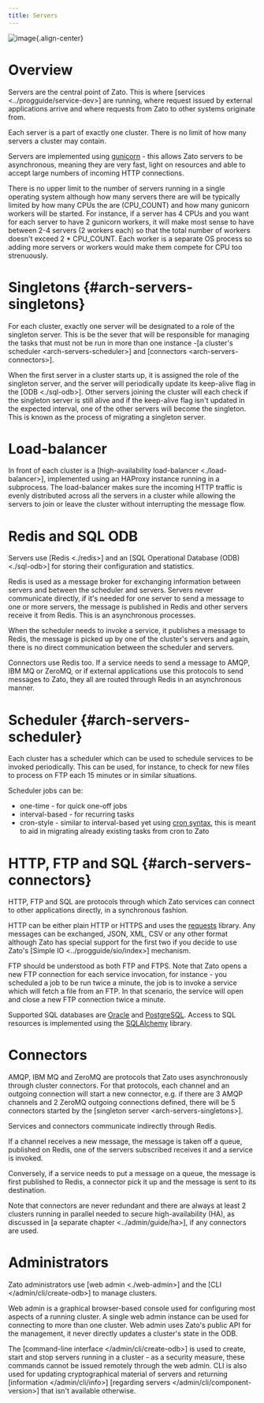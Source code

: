 ```yaml
---
title: Servers
---
```


![image](/gfx/arch-servers.png){.align-center}

Overview
========

Servers are the central point of Zato. This is where [services \<../progguide/service-dev\>] are running,
where request issued by external applications arrive and where requests from
Zato to other systems originate from.

Each server is a part of exactly one cluster. There is no limit of how many
servers a cluster may contain.

Servers are implemented using [gunicorn](http://gunicorn.org) - this allows
Zato servers to be asynchronous, meaning they are very fast, light on resources
and able to accept large numbers of incoming HTTP connections.

There is no upper limit to the number of servers running in a single operating system
although how many servers there are will be typically limited by how many CPUs the are
(CPU_COUNT) and how many gunicorn workers will be started. For instance, if a server has 4 CPUs and you want
for each server to have 2 gunicorn workers, it will make most sense to have
between 2-4 servers (2 workers each) so that the total number of workers doesn\'t
exceed 2 \* CPU_COUNT. Each worker is a separate OS process so adding more servers
or workers would make them compete for CPU too strenuously.

Singletons {#arch-servers-singletons}
==========

For each cluster, exactly one server will be designated to a role of the singleton
server. This is be the sever that will be responsible for managing the tasks
that must not be run in more than one instance -[a cluster\'s scheduler \<arch-servers-scheduler\>] and [connectors \<arch-servers-connectors\>].

When the first server in a cluster starts up, it is assigned the role of the singleton server,
and the server will periodically update its keep-alive flag in the [ODB \<./sql-odb\>].
Other servers joining the cluster will each check if the singleton server is still alive
and if the keep-alive flag isn\'t updated in the expected interval, one of the other
servers will become the singleton. This is known as the process of migrating a singleton
server.

Load-balancer
=============

In front of each cluster is a [high-availability load-balancer \<./load-balancer\>], implemented
using an HAProxy instance running in a subprocess. The load-balancer makes sure
the incoming HTTP traffic is evenly distributed across all the servers in a cluster
while allowing the servers to join or leave the cluster without interrupting
the message flow.

Redis and SQL ODB
=================

Servers use [Redis \<./redis\>] and an [SQL Operational Database (ODB) \<./sql-odb\>]
for storing their configuration and statistics.

Redis is used as a message broker for exchanging information
between servers and between the scheduler and servers. Servers never communicate
directly, if it\'s needed for one server to send a message to one or more servers,
the message is published in Redis and other servers receive it from Redis. This
is an asynchronous processes.

When the scheduler needs to invoke a service, it publishes a message
to Redis, the message is picked up by one of the cluster\'s servers and again,
there is no direct communication between the scheduler and servers.

Connectors use Redis too. If a service needs to send a message to AMQP, IBM MQ
or ZeroMQ, or if external applications use this protocols to send messages to Zato,
they all are routed through Redis in an asynchronous manner.

Scheduler {#arch-servers-scheduler}
=========

Each cluster has a scheduler which can be used to schedule services to be invoked
periodically. This can be used, for instance, to check for new files to process on FTP
each 15 minutes or in similar situations.

Scheduler jobs can be:

-   one-time - for quick one-off jobs
-   interval-based - for recurring tasks
-   cron-style - similar to interval-based yet using [cron syntax](https://en.wikipedia.org/wiki/Cron),
    this is meant to aid in migrating already existing tasks from cron to Zato

HTTP, FTP and SQL {#arch-servers-connectors}
=================

HTTP, FTP and SQL are protocols through which Zato services can connect to other
applications directly, in a synchronous fashion.

HTTP can be either plain HTTP or HTTPS and uses the [requests](http://pypi.python.org/pypi/requests/)
library. Any messages can be exchanged, JSON, XML,
CSV or any other format although Zato has special support for the first two
if you decide to use Zato\'s [Simple IO \<../progguide/sio/index\>] mechanism.

FTP should be understood as both FTP and FTPS. Note that Zato opens a new FTP
connection for each service invocation, for instance - you scheduled a job
to be run twice a minute, the job is to invoke a service which will fetch a file
from an FTP. In that scenario, the service will open and close a new FTP connection twice
a minute.

Supported SQL databases are
[Oracle](http://www.oracle.com/us/products/database/overview/index.html)
and
[PostgreSQL](http://www.postgresql.org).
Access to SQL resources is implemented using the [SQLAlchemy](http://sqlalchemy.org) library.

Connectors
==========

AMQP, IBM MQ and ZeroMQ are protocols that Zato uses asynchronously
through cluster connectors. For that protocols, each channel and an outgoing connection
will start a new connector, e.g. if there are 3 AMQP channels and 2 ZeroMQ outgoing
connections defined, there will be 5 connectors started by the [singleton server \<arch-servers-singletons\>].

Services and connectors communicate indirectly through Redis.

If a channel receives a new message, the message is taken off a queue,
published on Redis, one of the servers subscribed receives it and a service is invoked.

Conversely, if a service needs to put a message on a queue, the message is first
published to Redis, a connector pick it up and the message is sent to its destination.

Note that connectors are never redundant and there are always at least 2 clusters
running in parallel needed to secure high-availability (HA), as discussed in [a separate chapter \<../admin/guide/ha\>],
if any connectors are used.

Administrators
==============

Zato administrators use [web admin \<./web-admin\>] and the [CLI \</admin/cli/create-odb\>]
to manage clusters.

Web admin is a graphical browser-based console used for configuring most aspects of a running
cluster. A single web admin instance can be used for connecting to more than one
cluster. Web admin uses Zato\'s public API for the management,
it never directly updates a cluster\'s state in the ODB.

The [command-line interface \</admin/cli/create-odb\>] is used to create,
start and stop servers running in a cluster - as a security measure, these commands
cannot be issued remotely through the web admin. CLI is also used for updating
cryptographical material of servers and returning
[information \</admin/cli/info\>]
[regarding servers \</admin/cli/component-version\>]
that isn\'t available otherwise.
